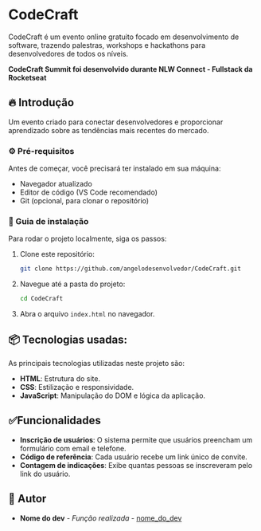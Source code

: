 # CodeCraft

CodeCraft é um evento online gratuito focado em desenvolvimento de software, trazendo palestras, workshops e hackathons para desenvolvedores de todos os níveis.

**CodeCraft Summit foi desenvolvido durante NLW Connect - Fullstack da Rocketseat**

## 🔥 Introdução

Um evento criado para conectar desenvolvedores e proporcionar aprendizado sobre as tendências mais recentes do mercado.

### ⚙️ Pré-requisitos

Antes de começar, você precisará ter instalado em sua máquina:
- Navegador atualizado
- Editor de código (VS Code recomendado)
- Git (opcional, para clonar o repositório)

### 🔨 Guia de instalação

Para rodar o projeto localmente, siga os passos:

1. Clone este repositório:
   ```sh
   git clone https://github.com/angelodesenvolvedor/CodeCraft.git
   ```
2. Navegue até a pasta do projeto:
   ```sh
   cd CodeCraft
   ```
3. Abra o arquivo `index.html` no navegador.

## 📦 Tecnologias usadas:

As principais tecnologias utilizadas neste projeto são:
- **HTML**: Estrutura do site.
- **CSS**: Estilização e responsividade.
- **JavaScript**: Manipulação do DOM e lógica da aplicação.

## ✅Funcionalidades
- **Inscrição de usuários**: O sistema permite que usuários preencham um formulário com email e telefone.
- **Código de referência**: Cada usuário recebe um link único de convite.
- **Contagem de indicações**: Exibe quantas pessoas se inscreveram pelo link do usuário.

## 👷 Autor
  * **Nome do dev** - *Função realizada* - [nome_do_dev](https://github.com/link_do_Perfil)
